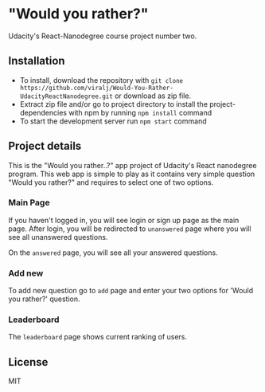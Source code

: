 # "Would you rather?"
Udacity's React-Nanodegree course project number two.

## Installation
* To install, download the repository with `git clone https://github.com/viralj/Would-You-Rather-UdacityReactNanodegree.git` or download as zip file.
* Extract zip file and/or go to project directory to install the project-dependencies with npm by running `npm install` command
* To start the development server run `npm start` command

## Project details
This is the "Would you rather..?" app project of Udacity's React nanodegree program. This web app is simple to play as it contains very simple question "Would you rather?" and requires to select one of two options. 

### Main Page
If you haven't logged in, you will see login or sign up page as the main page. After login, you will be redirected to `unanswered` page where you will see all unanswered questions.

On the `answered` page, you will see all your answered questions.

### Add new
To add new question go to `add` page and enter your two options for 'Would you rather?' question.

### Leaderboard
The `leaderboard` page shows current ranking of users.

## License
MIT